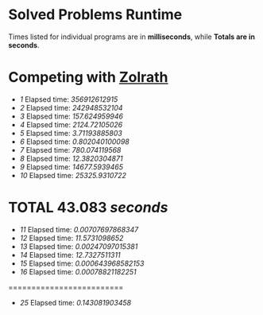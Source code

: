 Solved Problems Runtime
=========================

Times listed for individual programs are in **milliseconds**, while **Totals are in seconds**.

Competing with [Zolrath](https://github.com/zolrath/Project-Clojuler)
=========================

- *1*   Elapsed time: *356912612915*
- *2*   Elapsed time: *242948532104*
- *3*   Elapsed time: *157.624959946*
- *4*   Elapsed time: *2124.72105026*
- *5*   Elapsed time: *3.71193885803*
- *6*   Elapsed time: *0.802040100098*
- *7*   Elapsed time: *780.074119568*
- *8*   Elapsed time: *12.3820304871*
- *9*   Elapsed time: *14677.5939465*
- *10*  Elapsed time: *25325.9310722*

**TOTAL** 43.083 _seconds_
=========================

- *11*  Elapsed time: *0.00707697868347*
- *12*  Elapsed time: *11.5731098652*
- *13*  Elapsed time: *0.00247097015381*
- *14*  Elapsed time: *12.7327511311*
- *15*  Elapsed time: *0.000643968582153*
- *16*  Elapsed time: *0.00078821182251*

=========================

- *25*  Elapsed time: *0.143081903458*
